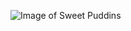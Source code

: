 ![Image of Sweet Puddins](https://user-images.githubusercontent.com/86897712/124372028-22d66300-dc4d-11eb-88ca-f2e87c07ea73.PNG)
